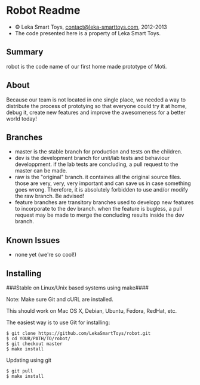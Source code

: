 Robot Readme
=======================

*	&copy; Leka Smart Toys, contact@leka-smarttoys.com, 2012-2013
*	The code presented here is a property of Leka Smart Toys.


Summary
-------

robot is the code name of our first home made prototype of Moti.


About
-----

Because our team is not located in one single place, we needed a way to distribute the process of prototying so that everyone could try it at home, debug it, create new features and improve the awesomeness for a better world today!

Branches
------------

*	master is the stable branch for production and tests on the children.
*	dev is the development branch for unit/lab tests and behaviour developpment. if the lab tests are concluding, a pull request to the master can be made.
*	raw is the "original" branch. it containes all the original source files. those are very, very, very important and can save us in case something goes wrong. Therefore, it is absolutely forbidden to use and/or modify the raw branch. Be advised!
*	feature branches are transitory branches used to developp new features to incorporate to the dev branch. when the feature is bugless, a pull request may be made to merge the concluding results inside the dev branch.


Known Issues
------------

*	none yet (we're so cool!)


Installing
----------

###Stable on Linux/Unix based systems using make####

Note: Make sure Git and cURL are installed.

This should work on Mac OS X, Debian, Ubuntu, Fedora, RedHat, etc.

The easiest way is to use Git for installing:

	$ git clone https://github.com/LekaSmartToys/robot.git
	$ cd YOUR/PATH/TO/robot/
	$ git checkout master
	$ make install

Updating using git

	$ git pull
	$ make install